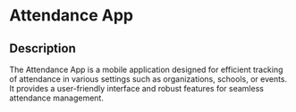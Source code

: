 # Attendance App

## Description
The Attendance App is a mobile application designed for efficient tracking of attendance in various settings such as organizations, schools, or events. It provides a user-friendly interface and robust features for seamless attendance management.

